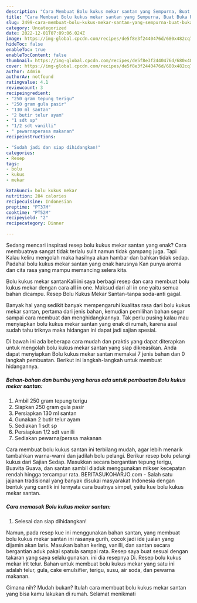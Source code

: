 ```yaml
---
description: "Cara Membuat Bolu kukus mekar santan yang Sempurna, Buat Buka Puasa Bikin Ngiler"
title: "Cara Membuat Bolu kukus mekar santan yang Sempurna, Buat Buka Puasa Bikin Ngiler"
slug: 2499-cara-membuat-bolu-kukus-mekar-santan-yang-sempurna-buat-buka-puasa-bikin-ngiler
category: Uncategorized
date: 2022-12-01T07:09:06.024Z
image: https://img-global.cpcdn.com/recipes/de5f8e3f2440476d/680x482cq70/bolu-kukus-mekar-santan-foto-resep-utama.jpg
hideToc: false
enableToc: true
enableTocContent: false
thumbnail: https://img-global.cpcdn.com/recipes/de5f8e3f2440476d/680x482cq70/bolu-kukus-mekar-santan-foto-resep-utama.jpg
cover: https://img-global.cpcdn.com/recipes/de5f8e3f2440476d/680x482cq70/bolu-kukus-mekar-santan-foto-resep-utama.jpg
author: Admin
authorAv: notfound
ratingvalue: 4.1
reviewcount: 3
recipeingredient:
- "250 gram tepung terigu"
- "250 gram gula pasir"
- "130 ml santan"
- "2 butir telur ayam"
- "1 sdt sp"
- "1/2 sdt vanilli"
- " pewarnaperasa makanan"
recipeinstructions:

- "Sudah jadi dan siap dihidangkan!"
categories:
- Resep
tags:
- bolu
- kukus
- mekar

katakunci: bolu kukus mekar 
nutrition: 284 calories
recipecuisine: Indonesian
preptime: "PT37M"
cooktime: "PT52M"
recipeyield: "2"
recipecategory: Dinner

---
```



Sedang mencari inspirasi resep bolu kukus mekar santan yang enak? Cara membuatnya sangat tidak terlalu sulit namun tidak gampang juga. Tapi Kalau keliru mengolah maka hasilnya akan hambar dan bahkan tidak sedap. Padahal bolu kukus mekar santan yang enak harusnya Kan punya aroma dan cita rasa yang mampu memancing selera kita.


Bolu kukus mekar santanKali ini saya berbagi resep dan cara membuat bolu kukus mekar dengan cara all in one. Maksud dari all in one yaitu semua bahan dicampu. Resep Bolu Kukus Mekar Santan-tanpa soda-anti gagal.

Banyak hal yang sedikit banyak mempengaruhi kualitas rasa dari bolu kukus mekar santan, pertama dari jenis bahan, kemudian pemilihan bahan segar sampai cara membuat dan menghidangkannya. Tak perlu pusing kalau mau menyiapkan bolu kukus mekar santan yang enak di rumah, karena asal sudah tahu triknya maka hidangan ini dapat jadi sajian spesial.


Di bawah ini ada beberapa cara mudah dan praktis yang dapat diterapkan untuk mengolah bolu kukus mekar santan yang siap dikreasikan. Anda dapat menyiapkan Bolu kukus mekar santan memakai 7 jenis bahan dan 0 langkah pembuatan. Berikut ini langkah-langkah untuk membuat hidangannya.

<!--inarticleads1-->

##### Bahan-bahan dan bumbu yang harus ada untuk pembuatan Bolu kukus mekar santan:

1. Ambil 250 gram tepung terigu
1. Siapkan 250 gram gula pasir
1. Persiapkan 130 ml santan
1. Gunakan 2 butir telur ayam
1. Sediakan 1 sdt sp
1. Persiapkan 1/2 sdt vanilli
1. Sediakan  pewarna/perasa makanan


Cara membuat bolu kukus santan ini terbilang mudah, agar lebih menarik tambahkan warna-warni dan jadilah bolu pelangi. Berikur resep bolu pelangi kukus dari Sajian Sedap. Masukkan secara bergantian tepung terigu, Buavita Guava, dan santan sambil diaduk menggunakan mikser kecepatan rendah hingga tercampur rata. BERITASUKOHARJO.com - Salah satu jajanan tradisional yang banyak disukai masyarakat Indonesia dengan bentuk yang cantik ini ternyata cara buatnya simpel, yaitu kue bolu kukus mekar santan. 

<!--inarticleads2-->

##### Cara memasak Bolu kukus mekar santan:


1. Selesai dan siap dihidangkan!

Namun, pada resep kue ini menggunakan bahan santan, yang membuat bolu kukus mekar santan ini rasanya gurih, cocok jadi ide jualan yang dijamin akan laris. Masukan bahan kering, vanilli, dan santan secara bergantian aduk pakai spatula sampai rata. Resep saya buat sesuai dengan takaran yang saya selalu gunakan. ini dia resepnya Di. Resep bolu kukus mekar irit telur. Bahan untuk membuat bolu kukus mekar yang satu ini adalah telur, gula, cake emulsifier, terigu, susu, air soda, dan pewarna makanan. 

Gimana nih? Mudah bukan? Itulah cara membuat bolu kukus mekar santan yang bisa kamu lakukan di rumah. Selamat menikmati

